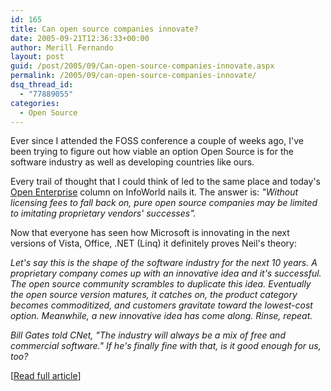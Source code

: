 ```yaml
---
id: 165
title: Can open source companies innovate?
date: 2005-09-21T12:36:33+00:00
author: Merill Fernando
layout: post
guid: /post/2005/09/Can-open-source-companies-innovate.aspx
permalink: /2005/09/can-open-source-companies-innovate/
dsq_thread_id:
  - "77889055"
categories:
  - Open Source
---
```


<p>Ever since I attended the FOSS conference a couple of weeks ago, I've been 
trying to figure out how viable an option Open Source is for the software 
industry as well as developing countries like ours.</p>
<p>Every trail of thought that I could think of led to the same place and 
today's <a href="http://www.infoworld.com/columnists/neil_mcallister.html">Open 
Enterprise</a> column on InfoWorld nails it. The answer is: <em>"Without 
licensing fees to fall back on, pure open source companies may be limited to 
imitating proprietary vendors' successes".</em></p>
<p>Now that everyone has seen how Microsoft is innovating in the next versions 
of Vista, Office, .NET (Linq) it definitely proves Neil's theory:</p>
<p><em>Let's say this is the shape of the software industry for the next 10 
years. A proprietary company comes up with an innovative idea and it's 
successful. The open source community scrambles to duplicate this idea. 
Eventually the open source version matures, it catches on, the product category 
becomes commoditized, and customers gravitate toward the lowest-cost option. 
Meanwhile, a new innovative idea has come along. Rinse, repeat. </em></p>
<p><em>Bill Gates told CNet, "The industry will always be a mix of free and 
commercial software." If he's finally fine with that, is it good enough for us, 
too?</em> </p>
<p>[<a href="http://www.infoworld.com/article/05/09/19/38OPopenent_1.html">Read 
full article</a>]</p>